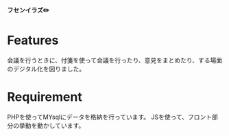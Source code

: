 **フセンイラズ:pencil2:**

# Features
 会議を行うときに、付箋を使って会議を行ったり、意見をまとめたり、する場面のデジタル化を図りました。
 
# Requirement
 PHPを使ってMYsqlにデータを格納を行っています。
 JSを使って、フロント部分の挙動を動かしています。
